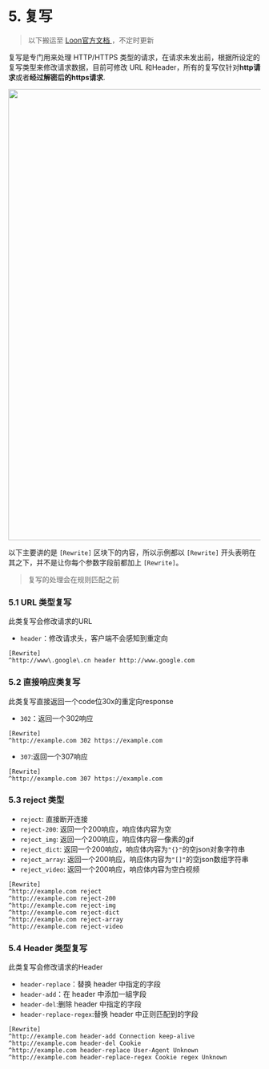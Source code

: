 # 5. 复写

> 以下搬运至 [Loon官方文档 ](https://loon0x00.github.io/LoonManual/#/loon/rewrite)，不定时更新

复写是专门用来处理 HTTP/HTTPS 类型的请求，在请求未发出前，根据所设定的复写类型来修改请求数据，目前可修改 URL 和Header，所有的复写仅针对**http请求**或者**经过解密后的https请求**.


<img src="https://raw.githubusercontent.com/Repcz/Tool/X/Loon/Photo/5.PNG" width="900">


以下主要讲的是 `[Rewrite]` 区块下的内容，所以示例都以 `[Rewrite]` 开头表明在其之下，并不是让你每个参数字段前都加上 `[Rewrite]`。

>复写的处理会在规则匹配之前

### 5.1 URL 类型复写
此类复写会修改请求的URL

- `header`：修改请求头，客户端不会感知到重定向

```
[Rewrite]
^http://www\.google\.cn header http://www.google.com
```

### 5.2 直接响应类复写
此类复写直接返回一个code位30x的重定向response

- `302`：返回一个302响应

```
[Rewrite]
^http://example.com 302 https://example.com
```

- `307`:返回一个307响应

```
[Rewrite]
^http://example.com 307 https://example.com
```

### 5.3 reject 类型

- `reject`: 直接断开连接
- `reject-200`: 返回一个200响应，响应体内容为空
- `reject_img`: 返回一个200响应，响应体内容一像素的gif
- `reject_dict`: 返回一个200响应，响应体内容为`"{}"`的空json对象字符串
- `reject_array`: 返回一个200响应，响应体内容为`"[]"`的空json数组字符串
- `reject_video`: 返回一个200响应，响应体内容为空白视频

```
[Rewrite]
^http://example.com reject
^http://example.com reject-200
^http://example.com reject-img
^http://example.com reject-dict
^http://example.com reject-array
^http://example.com reject-video
```

### 5.4 Header 类型复写
此类复写会修改请求的Header

- `header-replace`：替换 header 中指定的字段
- `header-add`：在 header 中添加一組字段
- `header-del`:删除 header 中指定的字段
- `header-replace-regex`:替换 header 中正则匹配到的字段

```
[Rewrite]
^http://example.com header-add Connection keep-alive
^http://example.com header-del Cookie
^http://example.com header-replace User-Agent Unknown
^http://example.com header-replace-regex Cookie regex Unknown
```